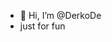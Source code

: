 - 👋 Hi, I’m @DerkoDe
- just for fun

<!---
DerkoDe/DerkoDe is a ✨ special ✨ repository because its `README.md` (this file) appears on your GitHub profile.
You can click the Preview link to take a look at your changes.
--->
